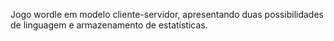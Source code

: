 Jogo wordle em modelo cliente-servidor, apresentando duas possibilidades de linguagem e armazenamento de estatísticas.
